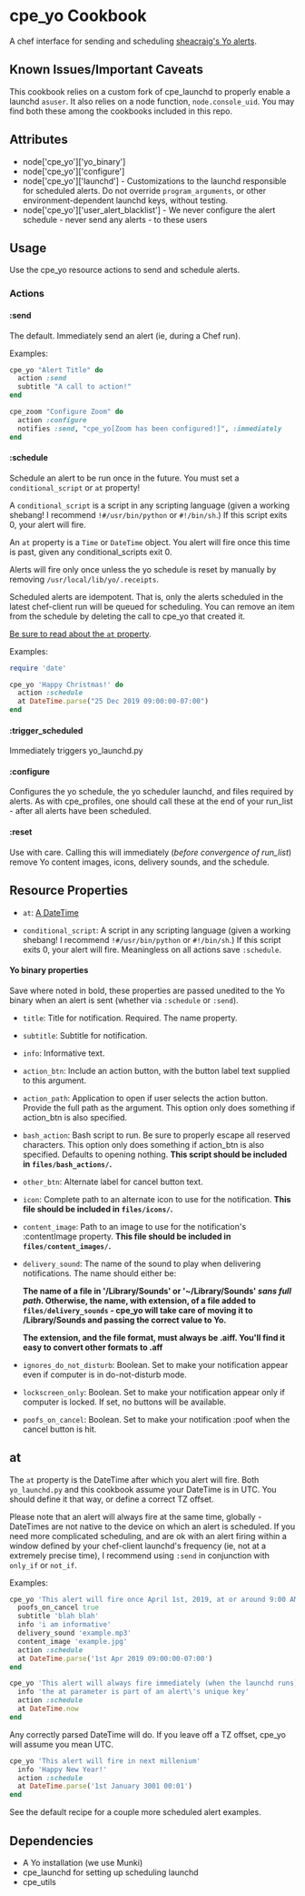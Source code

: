 cpe_yo Cookbook
========================
A chef interface for sending and scheduling [sheacraig's Yo alerts](https://github.com/sheagcraig/yo).

Known Issues/Important Caveats
-----

This cookbook relies on a custom fork of cpe_launchd to properly enable a launchd `asuser`. It also relies on a node function, `node.console_uid`. You may find both these among the cookbooks included in this repo.

Attributes
-----
* node['cpe_yo']['yo_binary']
* node['cpe_yo']['configure']
* node['cpe_yo']['launchd'] - Customizations to the launchd responsible for scheduled alerts. Do not override `program_arguments`, or other environment-dependent launchd keys, without testing.
* node['cpe_yo']['user_alert_blacklist'] - We never configure the alert schedule - never send any alerts - to these users

Usage
-----

Use the cpe_yo resource actions to send and schedule alerts.

### Actions

#### :send

The default. Immediately send an alert (ie, during a Chef run).

Examples:

```ruby
cpe_yo "Alert Title" do
  action :send
  subtitle "A call to action!"
end
```

```ruby
cpe_zoom "Configure Zoom" do
  action :configure
  notifies :send, "cpe_yo[Zoom has been configured!]", :immediately
end
```

#### :schedule

Schedule an alert to be run once in the future. You must set a `conditional_script` or `at` property!

A `conditional_script` is a script in any scripting language (given a working shebang! I recommend `!#/usr/bin/python` or `#!/bin/sh`.) If this script exits 0, your alert will fire.

An `at` property is a `Time` or `DateTime` object. You alert will fire once this time is past, given any conditional_scripts exit 0.

Alerts will fire only once unless the yo schedule is reset by manually by removing `/usr/local/lib/yo/.receipts`.

Scheduled alerts are idempotent. That is, only the alerts scheduled in the latest chef-client run will be queued for scheduling. You can remove an item from the schedule by deleting the call to cpe_yo that created it.

[Be sure to read about the `at` property](#at).

Examples:

```ruby
require 'date'

cpe_yo 'Happy Christmas!' do
  action :schedule
  at DateTime.parse("25 Dec 2019 09:00:00-07:00")
end
```

#### :trigger_scheduled

Immediately triggers yo_launchd.py

#### :configure

Configures the yo schedule, the yo scheduler launchd, and files required by alerts.
As with cpe_profiles, one should call these at the end of your run_list - after all
alerts have been scheduled.

#### :reset

Use with care. Calling this will immediately (*before convergence of run_list*) remove Yo content images, icons, delivery sounds, and the schedule.


Resource Properties
-----

* `at`: [A DateTime](#at)

* `conditional_script`: A script in any scripting language (given a working shebang! I recommend `!#/usr/bin/python` or `#!/bin/sh`.) If this script exits 0, your alert will fire. Meaningless on all actions save `:schedule`.

#### Yo binary properties

Save where noted in bold, these properties are passed unedited to the Yo binary
when an alert is sent (whether via `:schedule` or `:send`).

* `title`: Title for notification. Required. The name property.

* `subtitle`:
  Subtitle for notification.

* `info`:
  Informative text.

* `action_btn`:
  Include an action button, with the button label text supplied to this argument.

* `action_path`:
  Application to open if user selects the action button. Provide the full path as the argument. This option only does something if action_btn is also specified.

* `bash_action`:
  Bash script to run. Be sure to properly escape all reserved characters. This option only does something if action_btn is also specified. Defaults to opening nothing. **This script should be included in `files/bash_actions/`.**

* `other_btn`:
  Alternate label for cancel button text.

* `icon`:
  Complete path to an alternate icon to use for the notification. **This file should be included in `files/icons/`.**

* `content_image`:
  Path to an image to use for the notification's :contentImage property. **This file should be included in `files/content_images/`.**

* `delivery_sound`:
  The name of the sound to play when delivering notifications. The name should either be:

  **The name of a file in '/Library/Sounds' or '~/Library/Sounds' *sans full path*. Otherwise, the name, with extension, of a file added to `files/delivery_sounds` - cpe_yo will take care of moving it to /Library/Sounds and passing the correct value to Yo.**

  **The extension, and the file format, must always be .aiff. You'll find it easy to convert other formats to .aff**

* `ignores_do_not_disturb`:
  Boolean. Set to make your notification appear even if computer is in do-not-disturb mode.

* `lockscreen_only`:
  Boolean. Set to make your notification appear only if computer is locked. If set, no buttons will be available.

* `poofs_on_cancel`:
  Boolean. Set to make your notification :poof when the cancel button is hit.


at
-----

The `at` property is the DateTime after which you alert will fire. Both `yo_launchd.py` and this cookbook assume your DateTime is in UTC. You should define it that way, or define a correct TZ offset.

Please note that an alert will always fire at the same time, globally - DateTimes are not native to the device on which an alert is scheduled. If you need more complicated scheduling, and are ok with an alert firing within a window defined by your chef-client launchd's frequency (ie, not at a extremely precise time), I recommend using `:send` in conjunction with `only_if` or `not_if`.

Examples:

```ruby
cpe_yo 'This alert will fire once April 1st, 2019, at or around 9:00 AM PST' do
  poofs_on_cancel true
  subtitle 'blah blah'
  info 'i am informative'
  delivery_sound 'example.mp3'
  content_image 'example.jpg'
  action :schedule
  at DateTime.parse('1st Apr 2019 09:00:00-07:00')
end
```

```ruby
cpe_yo 'This alert will always fire immediately (when the launchd runs)'
  info 'the at parameter is part of an alert\'s unique key'
  action :schedule
  at DateTime.now
end
```

Any correctly parsed DateTime will do. If you leave off a TZ offset, cpe_yo will assume you mean UTC.

```ruby
cpe_yo 'This alert will fire in next millenium'
  info 'Happy New Year!'
  action :schedule
  at DateTime.parse('1st January 3001 00:01')
end
```

See the default recipe for a couple more scheduled alert examples.

Dependencies
----------

- A Yo installation (we use Munki)
- cpe_launchd for setting up scheduling launchd
- cpe_utils
